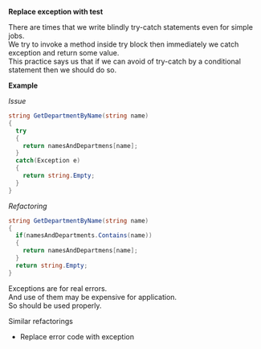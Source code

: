 **Replace exception with test**

There are times that we write blindly try-catch statements even for simple jobs.  
We try to invoke a method inside try block then immediately we catch exception and return some value.  
This practice says us that if we can avoid of try-catch by a conditional statement then we should do so.  

**Example**

_Issue_

```csharp
string GetDepartmentByName(string name)
{
  try
  {
    return namesAndDepartmens[name];
  }
  catch(Exception e)
  {
    return string.Empty;
  }
}
```

_Refactoring_

```csharp
string GetDepartmentByName(string name)
{
  if(namesAndDepartments.Contains(name))
  {
    return namesAndDepartmens[name];
  }
  return string.Empty;
}
```

Exceptions are for real errors.  
And use of them may be expensive for application.  
So should be used properly.  

Similar refactorings
* Replace error code with exception
